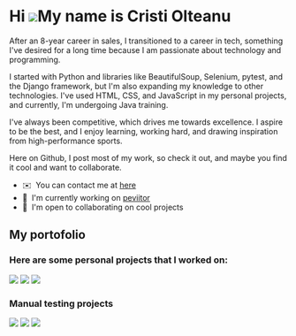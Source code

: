 
Hi ![](https://user-images.githubusercontent.com/18350557/176309783-0785949b-9127-417c-8b55-ab5a4333674e.gif)My name is Cristi Olteanu
======================================================================================================================================

After an 8-year career in sales, I transitioned to a career in tech, something I've desired for a long time because I am passionate about technology and programming.

I started with Python and libraries like BeautifulSoup, Selenium, pytest, and the Django framework, but I'm also expanding my knowledge to other technologies. I've used HTML, CSS, and JavaScript in my personal projects, and currently, I'm undergoing Java training.

I've always been competitive, which drives me towards excellence. I aspire to be the best, and I enjoy learning, working hard, and drawing inspiration from high-performance sports.

Here on Github, I post most of my work, so check it out, and maybe you find it cool and want to collaborate.

* ✉️  You can contact me at [here](https://www.linkedin.com/in/cristi-olteanu-03937718b/)
* 🚀  I'm currently working on [peviitor](http://peviitor.ro/)
* 🤝  I'm open to collaborating on cool projects


## My portofolio 

### <b>Here are some personal projects that I worked on:</b>

<p dir="auto"><a href="https://github.com/peviitor-ro/Scrapers_Cristi_Olteanu"><img src="https://github-readme-stats.vercel.app/api/pin/?username=peviitor-ro&repo=Scrapers_Cristi_Olteanu&title_color=ffffff&text_color=ffffff&icon_color=facc15&bg_color=1c1917&hide_border=true&locale=en" ></a>     <a href="https://github.com/cristiol/BrowserStack_Selenium"><img src="https://github-readme-stats.vercel.app/api/pin/?username=cristiol&repo=BrowserStack_Selenium&title_color=ffffff&text_color=ffffff&icon_color=facc15&bg_color=1c1917&hide_border=true&locale=en" ></a>
<a href="https://github.com/cristiol/Selenium_Pytest_e-commerce"><img src="https://github-readme-stats.vercel.app/api/pin/?username=cristiol&repo=Selenium_Pytest_e-commerce&title_color=ffffff&text_color=ffffff&icon_color=facc15&bg_color=1c1917&hide_border=true&locale=en" ></a>    </a></p>

### <b>Manual testing projects</b>

<p dir="auto"><a href="https://github.com/cristiol/My-API-Project"><img src="https://github-readme-stats.vercel.app/api/pin/?username=cristiol&repo=My-API-Project&title_color=ffffff&text_color=ffffff&icon_color=facc15&bg_color=1c1917&hide_border=true&locale=en" ></a>  <a href="https://github.com/cristiol/Bug-reports"><img src="https://github-readme-stats.vercel.app/api/pin/?username=cristiol&repo=Bug-reports&title_color=ffffff&text_color=ffffff&icon_color=facc15&bg_color=1c1917&hide_border=true&locale=en" ></a> <a href="https://github.com/cristiol/Test-case-samples"><img src="https://github-readme-stats.vercel.app/api/pin/?username=cristiol&repo=Test-case-samples&title_color=ffffff&text_color=ffffff&icon_color=facc15&bg_color=1c1917&hide_border=true&locale=en" ></a></p>


